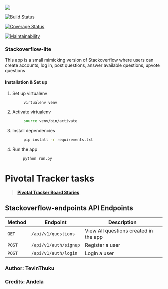 ![](https://img.shields.io/pypi/pyversions/flask.svg?logo=python&style=for-the-badge)



[![Build Status](https://travis-ci.org/Tevinthuku/Stackoverflow-lite.svg?branch=master)](https://travis-ci.org/Tevinthuku/Stackoverflow-lite)

[![Coverage Status](https://coveralls.io/repos/github/Tevinthuku/Stackoverflow-lite/badge.svg?branch=master)](https://coveralls.io/github/Tevinthuku/Stackoverflow-lite?branch=master)


[![Maintainability](https://api.codeclimate.com/v1/badges/bfa3d2f3aa7f539c2f22/maintainability)](https://codeclimate.com/github/Tevinthuku/Stackoverflow-lite/maintainability)



### Stackoverflow-lite

This app is a small mimicking version of Stackoverflow where users can create accounts, log in, post questions, answer available questions, upvote questions

#### Installation & Set up

1. Set up virtualenv

   ```bash
        virtualenv venv
   ```

2. Activate virtualenv

   ```bash
        source venv/bin/activate
   ```

3. Install dependencies

   ```bash
        pip install -r requirements.txt
   ```

4. Run the app

```bash
        python run.py
```

# Pivotal Tracker tasks

> **[Pivotal Tracker Board Stories](https://www.pivotaltracker.com/n/projects/2240990)**


## Stackoverflow-endpoints API Endpoints

| Method | Endpoint              | Description                           |
| ------ | --------------------- | ------------------------------------- |
| `GET`  | `/api/v1/questions`   | View All questions created in the app |
| `POST` | `/api/v1/auth/signup` | Register a user                       |
| `POST` | `/api/v1/auth/login`  | Login a user                          |

### Author: TevinThuku

### Credits: Andela
